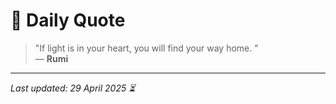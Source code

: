 # 📜 Daily Quote

> "If light is in your heart, you will find your way home.  "  
> — **Rumi**

---

_Last updated: 29 April 2025 ⏳_
